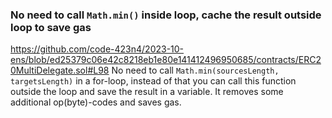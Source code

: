 ### No need to call `Math.min()` inside loop, cache the result outside loop to save gas
https://github.com/code-423n4/2023-10-ens/blob/ed25379c06e42c8218eb1e80e141412496950685/contracts/ERC20MultiDelegate.sol#L98
No need to call `Math.min(sourcesLength, targetsLength)` in a for-loop, instead of that you can call this function outside the loop and save the result in a variable.
It removes some additional op(byte)-codes and saves gas.

